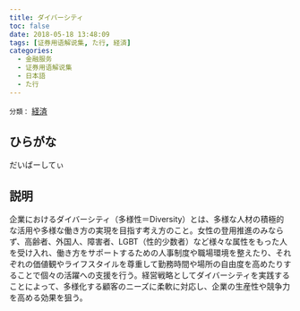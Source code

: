 ```yaml
---
title: ダイバーシティ
toc: false
date: 2018-05-18 13:48:09
tags: [证券用语解说集, た行, 経済]
categories:
  - 金融服务
  - 证券用语解说集
  - 日本語
  - た行
---
```


`分類：` [経済](/tags/経済/)

## ひらがな

だいばーしてぃ

## 説明

企業におけるダイバーシティ（多様性＝Diversity）とは、多様な人材の積極的な活用や多様な働き方の実現を目指す考え方のこと。女性の登用推進のみならず、高齢者、外国人、障害者、LGBT（性的少数者）など様々な属性をもった人を受け入れ、働き方をサポートするための人事制度や職場環境を整えたり、それぞれの価値観やライフスタイルを尊重して勤務時間や場所の自由度を高めたりすることで個々の活躍への支援を行う。経営戦略としてダイバーシティを実践することによって、多様化する顧客のニーズに柔軟に対応し、企業の生産性や競争力を高める効果を狙う。
